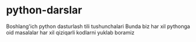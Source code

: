 # python-darslar
Boshlang'ich python dasturlash tili tushunchalari
Bunda biz har xil pythonga oid masalalar har xil qiziqarli kodlarni yuklab boramiz
